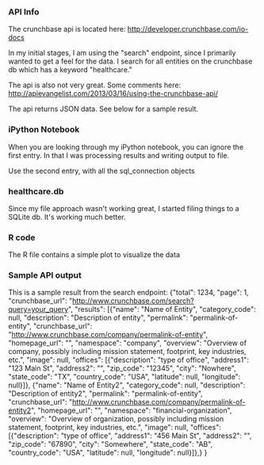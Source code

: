 ### API Info ###
The crunchbase api is located here: http://developer.crunchbase.com/io-docs

In my initial stages, I am using the "search" endpoint, since I primarily wanted to get a feel for the data.
I search for all entities on the crunchbase db which has a keyword "healthcare."

The api is also not very great. Some comments here: http://apievangelist.com/2013/03/16/using-the-crunchbase-api/

The api returns JSON data. See below for a sample result.

### iPython Notebook ###
When you are looking through my iPython notebook, you can ignore the first entry. In that I was processing results and writing output to file.

Use the second entry, with all the sql_connection objects

### healthcare.db ###
Since my file approach wasn't working great,  I started filing things to a SQLite db. It's working much better.

### R code ###
The R file contains a simple plot to visualize the data

### Sample API output ###
This is a sample result from the search endpoint:
{"total": 1234,
 "page": 1,
 "crunchbase_url": "http://www.crunchbase.com/search?query=your_query",
 "results":
  [{"name": "Name of Entity",
    "category_code": null,
    "description": "Description of entity",
    "permalink": "permalink-of-entity",
    "crunchbase_url": "http://www.crunchbase.com/company/permalink-of-entity",
    "homepage_url": "",
    "namespace": "company",
    "overview": "Overview of company, possibly including mission statement, footprint, key industries, etc.",
    "image": null,
    "offices":
     [{"description": "type of office",
       "address1": "123 Main St",
       "address2": "",
       "zip_code": "12345",
       "city": "Nowhere",
       "state_code": "TX",
       "country_code": "USA",
       "latitude": null,
       "longitude": null}]},
  {"name": "Name of Entity2",
    "category_code": null,
    "description": "Description of entity2",
    "permalink": "permalink-of-entity",
    "crunchbase_url": "http://www.crunchbase.com/company/permalink-of-entity2",
    "homepage_url": "",
    "namespace": "financial-organization",
    "overview": "Overview of organization, possibly including mission statement, footprint, key industries, etc.",
    "image": null,
    "offices":
     [{"description": "type of office",
       "address1": "456 Main St",
       "address2": "",
       "zip_code": "67890",
       "city": "Somewhere",
       "state_code": "AB",
       "country_code": "USA",
       "latitude": null,
       "longitude": null}]},}
}
       